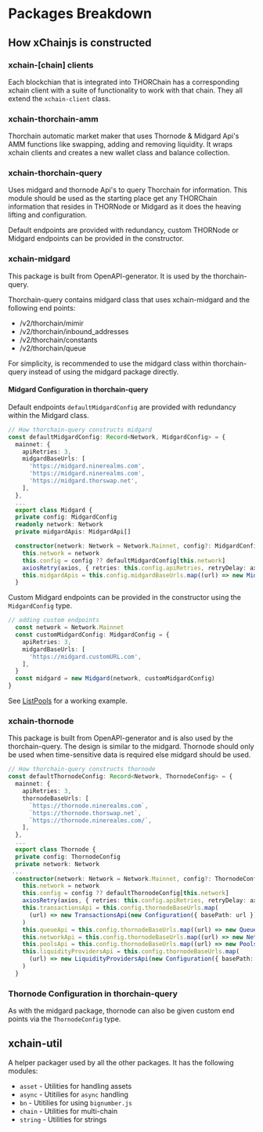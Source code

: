 # Packages Breakdown

## How xChainjs is constructed

### xchain-\[chain] clients

Each blockchian that is integrated into THORChain has a corresponding xchain client with a suite of functionality to work with that chain. They all extend the `xchain-client` class.

### xchain-thorchain-amm

Thorchain automatic market maker that uses Thornode & Midgard Api's AMM functions like swapping, adding and removing liquidity. It wraps xchain clients and creates a new wallet class and balance collection.

### xchain-thorchain-query

Uses midgard and thornode Api's to query Thorchain for information. This module should be used as the starting place get any THORChain information that resides in THORNode or Midgard as it does the heaving lifting and configuration.

Default endpoints are provided with redundancy, custom THORNode or Midgard endpoints can be provided in the constructor.

### **xchain-midgard**

This package is built from OpenAPI-generator. It is used by the thorchain-query.

Thorchain-query contains midgard class that uses xchain-midgard and the following end points:

- /v2/thorchain/mimir
- /v2/thorchain/inbound_addresses
- /v2/thorchain/constants
- /v2/thorchain/queue

For simplicity, is recommended to use the midgard class within thorchain-query instead of using the midgard package directly.

#### Midgard Configuration in thorchain-query

Default endpoints `defaultMidgardConfig` are provided with redundancy within the Midgard class.

```typescript
// How thorchain-query constructs midgard
const defaultMidgardConfig: Record<Network, MidgardConfig> = {
  mainnet: {
    apiRetries: 3,
    midgardBaseUrls: [
      'https://midgard.ninerealms.com',
      'https://midgard.ninerealms.com',
      'https://midgard.thorswap.net',
    ],
  },
  ...
  export class Midgard {
  private config: MidgardConfig
  readonly network: Network
  private midgardApis: MidgardApi[]

  constructor(network: Network = Network.Mainnet, config?: MidgardConfig) {
    this.network = network
    this.config = config ?? defaultMidgardConfig[this.network]
    axiosRetry(axios, { retries: this.config.apiRetries, retryDelay: axiosRetry.exponentialDelay })
    this.midgardApis = this.config.midgardBaseUrls.map((url) => new MidgardApi(new Configuration({ basePath: url })))
  }
```

Custom Midgard endpoints can be provided in the constructor using the `MidgardConfig` type.

```typescript
// adding custom endpoints
  const network = Network.Mainnet
  const customMidgardConfig: MidgardConfig = {
    apiRetries: 3,
    midgardBaseUrls: [
      'https://midgard.customURL.com',
    ],
  }
  const midgard = new Midgard(network, customMidgardConfig)
}
```

See [ListPools](query-package.md#list-pools) for a working example.

### xchain-thornode

This package is built from OpenAPI-generator and is also used by the thorchain-query. The design is similar to the midgard. Thornode should only be used when time-sensitive data is required else midgard should be used.

```typescript
// How thorchain-query constructs thornode
const defaultThornodeConfig: Record<Network, ThornodeConfig> = {
  mainnet: {
    apiRetries: 3,
    thornodeBaseUrls: [
      `https://thornode.ninerealms.com`,
      `https://thornode.thorswap.net`,
      `https://thornode.ninerealms.com/`,
    ],
  },
  ...
  export class Thornode {
  private config: ThornodeConfig
  private network: Network
 ...
  constructor(network: Network = Network.Mainnet, config?: ThornodeConfig) {
    this.network = network
    this.config = config ?? defaultThornodeConfig[this.network]
    axiosRetry(axios, { retries: this.config.apiRetries, retryDelay: axiosRetry.exponentialDelay })
    this.transactionsApi = this.config.thornodeBaseUrls.map(
      (url) => new TransactionsApi(new Configuration({ basePath: url })),
    )
    this.queueApi = this.config.thornodeBaseUrls.map((url) => new QueueApi(new Configuration({ basePath: url })))
    this.networkApi = this.config.thornodeBaseUrls.map((url) => new NetworkApi(new Configuration({ basePath: url })))
    this.poolsApi = this.config.thornodeBaseUrls.map((url) => new PoolsApi(new Configuration({ basePath: url })))
    this.liquidityProvidersApi = this.config.thornodeBaseUrls.map(
      (url) => new LiquidityProvidersApi(new Configuration({ basePath: url })),
    )
  }
```

### Thornode Configuration in thorchain-query

As with the midgard package, thornode can also be given custom end points via the `ThornodeConfig` type.

## **xchain-util**

A helper packager used by all the other packages. It has the following modules:

- `asset` - Utilities for handling assets
- `async` - Utitilies for `async` handling
- `bn` - Utitilies for using `bignumber.js`
- `chain` - Utilities for multi-chain
- `string` - Utilities for strings
